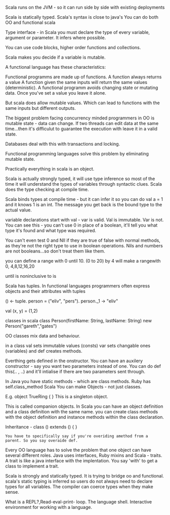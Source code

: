 Scala runs on the JVM - so it can run side by side with existing deployments

Scala is statically typed.
Scala's syntax is close to java's
You can do both OO and functional scala

Type interface - in Scala you must declare the type of every variable, argument or parameter. It infers where possible. 

You can use code blocks, higher order functions and collections. 

Scala makes you decide if a variable is mutable. 

A functional language has these characteristics:

Functional programms are made up of functions. 
A function always returns a value
A function given the same inputs will return the same values (deterministic).
A functional programm avoids changing state or mutating data. Once you've set a value you leave it alone. 

But scala does allow mutable values. Which can lead to functions with the same inputs but different outputs. 

The biggest problem facing concurrency minded programmers in OO is mutable state - data can change. If two threads can edit data at the same time...then it's difficulut to guarantee the execution with leave it in a valid state. 

Databases deal with this with transactions and locking. 

Functional programming languages solve this problem by eliminating mutable state. 

Practically everything in scala is an object. 

Scala is actually strongly typed, it will use type inference so most of the time it will understand the types of variables through syntactic clues. Scala does the type checking at compile time. 

Scala binds types at compile time - but it can infer it so you can do val a = 1 and it knows 1 is an int. 
The message you get back is the bound type to the actual value. 

variable declarations start with val - var is valid. Val is immutable. Var is not. 
You can see this - you can't use 0 in place of a boolean, it'll tell you what type it's found and what type was required. 

You can't even test 0 and NIl if they are true of false with normal methods, as they're not the right type to use in boolean operations. 
Nils and numbers are not booleans...so don't treat them like them.

you can define a range with  0 until 10. 
(0 to 20) by 4 will make a rangewith 0, 4,8,12,16,20

until is noninclusive
to is

Scala has tuples. 
In functional languages programmers often express objects and their attributes with tuples

() <- tuple. person = ("eliv", "pers"). person._1  -> "eliv"

val (x, y) = (1,2)

classes in scala
class Person(firstName: String, lastName: String)
new Person("gareth","gates")

OO classes mix data and behaviour. 

in a class
val sets immutable values (consts)
var sets changable ones (variables)
and def creates methods. 

Everthing gets defined in the onstructor. 
You can have an auxilery constructor - say you want two parameters instead of one. You can do def this(.. , ..) and it'll intialise if there are two parameters sent through. 

In Java you have static methods - which are class methods. 
Ruby has self.class_method
Scala You can make Objects - not just classes. 

E.g. object TrueRing {
	}
This is a singleton object. 

This is called companion objects. In Scala you can have an object definition and a class definition with the same name. you can create class methods with the object definition and instance methods within the class declaration. 

Inheritance - class () extends () {
	}

	You have to specifically say if you're overiding amethod from a parent. So you say overaide def. 

Every OO language has to solve the problem that one object can have several different roles. Java uses interfaces, Ruby mixins and Scala - traits. 
A trait is like a java interface with the implentation. 
You say 'with' to get a class to implement a trait. 

Scala is strongly and statically typed. It is trying to bridge oo and functional. 
scala's static typing is inferred so users do not always need to declare types for all variables. 
The compiler can coerce types when they make sense. 


What is a REPL?,Read-eval-print- loop. The language shell. Interactive environment for working with a language.
